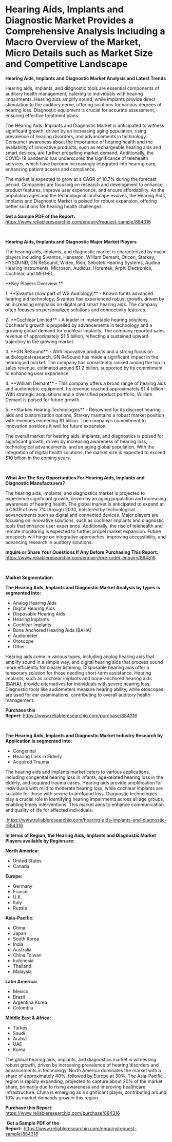 <p><h1>Hearing Aids, Implants and Diagnostic Market Provides a Comprehensive Analysis Including a Macro Overview of the Market, Micro Details such as Market Size and Competitive Landscape</h1></p><p><strong>Hearing Aids, Implants and Diagnostic Market Analysis and Latest Trends</strong></p>
<p><p>Hearing aids, implants, and diagnostic tools are essential components of auditory health management, catering to individuals with hearing impairments. Hearing aids amplify sound, while implants provide direct stimulation to the auditory nerve, offering solutions for various degrees of hearing loss. Diagnostic equipment is crucial for accurate assessment, ensuring effective treatment plans.</p><p>The Hearing Aids, Implants and Diagnostic Market is anticipated to witness significant growth, driven by an increasing aging population, rising prevalence of hearing disorders, and advancements in technology. Consumer awareness about the importance of hearing health and the availability of innovative products, such as rechargeable hearing aids and smart devices, are further propelling market demand. Additionally, the COVID-19 pandemic has underscored the significance of telehealth services, which have become increasingly integrated into hearing care, enhancing patient access and compliance.</p><p>The market is expected to grow at a CAGR of 10.7% during the forecast period. Companies are focusing on research and development to enhance product features, improve user experience, and ensure affordability. As the population ages and the technological landscape evolves, the Hearing Aids, Implants and Diagnostic Market is poised for robust expansion, offering better solutions for hearing health challenges.</p></p>
<p><strong>Get a Sample PDF of the Report:&nbsp;</strong> <a href="https://www.reliableresearchiq.com/enquiry/request-sample/884316?utm_campaign=99&utm_medium=2&utm_source=Github&utm_content=ia&utm_term=14042025&utm_id=hearing-aids-implants-and-diagnostic">https://www.reliableresearchiq.com/enquiry/request-sample/884316</a></p>
<p>&nbsp;</p>
<p><strong>Hearing Aids, Implants and Diagnostic Major Market Players</strong></p>
<p><p>The hearing aids, implants, and diagnostic market is characterized by major players including Sivantos, Hansaton, William Demant, Oticon, Starkey, HYSOUND, GN ReSound, Widex, Rion, Sebotek Hearing Systems, Audina Hearing Instruments, Microson, Audicus, Horentek, Arphi Electronics, Cochlear, and MED-EL. </p><p>**Key Players Overview:**</p><p>1. **Sivantos (now part of WS Audiology)** - Known for its advanced hearing aid technology, Sivantos has experienced robust growth, driven by an increasing emphasis on digital and smart hearing aids. The company often focuses on personalized solutions and connectivity features.</p><p>2. **Cochlear Limited** - A leader in implantable hearing solutions, Cochlear's growth is propelled by advancements in technology and a growing global demand for cochlear implants. The company reported sales revenue of approximately $1.5 billion, reflecting a sustained upward trajectory in the growing market.</p><p>3. **GN ReSound** - With innovative products and a strong focus on audiological research, GN ReSound has made a significant impact in the hearing aid market. The company has consistently ranked among the top in sales revenue, estimated around $1.2 billion, supported by its commitment to enhancing user experience.</p><p>4. **William Demant** - This company offers a broad range of hearing aids and audiometric equipment. Its revenue reached approximately $1.4 billion. With strategic acquisitions and a diversified product portfolio, William Demant is poised for future growth.</p><p>5. **Starkey Hearing Technologies** - Renowned for its discreet hearing aids and customization options, Starkey maintains a robust market position with revenues exceeding $1 billion. The company’s commitment to innovation positions it well for future expansion.</p><p>The overall market for hearing aids, implants, and diagnostics is poised for significant growth, driven by increasing awareness of hearing loss, technological advancements, and an aging global population. With the integration of digital health solutions, the market size is expected to exceed $10 billion in the coming years.</p></p>
<p>&nbsp;</p>
<p><strong>What Are The Key Opportunities For Hearing Aids, Implants and Diagnostic Manufacturers?</strong></p>
<p><p>The hearing aids, implants, and diagnostics market is projected to experience significant growth, driven by an aging population and increasing awareness of hearing health. The global market is anticipated to expand at a CAGR of over 7% through 2030, bolstered by technological advancements such as digital and connected devices. Major players are focusing on innovative solutions, such as cochlear implants and diagnostic tools that enhance user experience. Additionally, the rise of telehealth and remote monitoring is expected to further propel market expansion. Future prospects will hinge on integrative approaches, improving accessibility, and advancing research in auditory solutions.</p></p>
<p><strong>Inquire or Share Your Questions If Any Before Purchasing This Report:</strong> <a href="https://www.reliableresearchiq.com/enquiry/pre-order-enquiry/884316?utm_campaign=99&utm_medium=2&utm_source=Github&utm_content=ia&utm_term=14042025&utm_id=hearing-aids-implants-and-diagnostic">https://www.reliableresearchiq.com/enquiry/pre-order-enquiry/884316</a></p>
<p>&nbsp;</p>
<p><strong>Market Segmentation</strong></p>
<p><strong>The Hearing Aids, Implants and Diagnostic Market Analysis by types is segmented into:</strong></p>
<p><ul><li>Analog Hearing Aids</li><li>Digital Hearing Aids</li><li>Disposable Hearing Aids</li><li>Hearing Implants</li><li>Cochlear Implants</li><li>Bone Anchored Hearing Aids (BAHA)</li><li>Audiometer</li><li>Otoscope</li><li>Other</li></ul></p>
<p><p>Hearing aids come in various types, including analog hearing aids that amplify sound in a simple way, and digital hearing aids that process sound more efficiently for clearer listening. Disposable hearing aids offer a temporary solution for those needing short-term assistance. Hearing implants, such as cochlear implants and bone-anchored hearing aids (BAHA), provide alternatives for individuals with severe hearing loss. Diagnostic tools like audiometers measure hearing ability, while otoscopes are used for ear examinations, contributing to overall auditory health management.</p></p>
<p><strong>Purchase this Report:&nbsp;</strong><a href="https://www.reliableresearchiq.com/purchase/884316?utm_campaign=99&utm_medium=2&utm_source=Github&utm_content=ia&utm_term=14042025&utm_id=hearing-aids-implants-and-diagnostic">https://www.reliableresearchiq.com/purchase/884316</a></p>
<p>&nbsp;</p>
<p><strong>The Hearing Aids, Implants and Diagnostic Market Industry Research by Application is segmented into:</strong></p>
<p><ul><li>Congenital</li><li>Hearing Loss in Elderly</li><li>Acquired Trauma</li></ul></p>
<p><p>The hearing aids and implants market caters to various applications, including congenital hearing loss in infants, age-related hearing loss in the elderly, and acquired trauma cases. Hearing aids provide amplification for individuals with mild to moderate hearing loss, while cochlear implants are suitable for those with severe to profound loss. Diagnostic technologies play a crucial role in identifying hearing impairments across all age groups, enabling timely interventions. This market aims to enhance communication and quality of life for affected individuals.</p></p>
<p><a href="https://www.reliableresearchiq.com/hearing-aids-implants-and-diagnostic-r884316?utm_campaign=99&utm_medium=2&utm_source=Github&utm_content=ia&utm_term=14042025&utm_id=hearing-aids-implants-and-diagnostic">&nbsp;https://www.reliableresearchiq.com/hearing-aids-implants-and-diagnostic-r884316</a></p>
<p><strong>In terms of Region, the Hearing Aids, Implants and Diagnostic Market Players available by Region are:</strong></p>
<p>
    <p> <strong> North America: </strong>
        <ul>
            <li>United States</li>
            <li>Canada</li>
        </ul>
        </p> 
    <p> <strong> Europe: </strong>
        <ul>
            <li>Germany</li>
            <li>France</li>
            <li>U.K.</li>
            <li>Italy</li>
            <li>Russia</li>
        </ul>
        </p> 
    <p> <strong> Asia-Pacific: </strong>
        <ul>
            <li>China</li>
            <li>Japan</li>
            <li>South Korea</li>
            <li>India</li>
            <li>Australia</li>
            <li>China Taiwan</li>
            <li>Indonesia</li>
            <li>Thailand</li>
            <li>Malaysia</li>
        </ul>
        </p> 
    <p> <strong> Latin America: </strong>
        <ul>
            <li>Mexico</li>
            <li>Brazil</li>
            <li>Argentina Korea</li>
            <li>Colombia</li>
        </ul>
        </p> 
    <p> <strong> Middle East & Africa: </strong>
        <ul>
            <li>Turkey</li>
            <li>Saudi</li>
            <li>Arabia</li>
            <li>UAE</li>
            <li>Korea</li>
        </ul>
    </p>
    </p>
<p><p>The global hearing aids, implants, and diagnostics market is witnessing robust growth, driven by increasing prevalence of hearing disorders and advancements in technology. North America dominates the market with a share of approximately 40%, followed by Europe at 30%. The Asia-Pacific region is rapidly expanding, projected to capture about 20% of the market share, primarily due to rising awareness and improving healthcare infrastructure. China is emerging as a significant player, contributing around 10% as market demands grow in this region.</p></p>
<p><strong>Purchase this Report: </strong><a href="https://www.reliableresearchiq.com/purchase/884316?utm_campaign=99&utm_medium=2&utm_source=Github&utm_content=ia&utm_term=14042025&utm_id=hearing-aids-implants-and-diagnostic">https://www.reliableresearchiq.com/purchase/884316</a></p>
<p>&nbsp;<strong>Get a Sample PDF of the Report:&nbsp;&nbsp;</strong><a href="https://www.reliableresearchiq.com/enquiry/request-sample/884316?utm_campaign=99&utm_medium=2&utm_source=Github&utm_content=ia&utm_term=14042025&utm_id=hearing-aids-implants-and-diagnostic">https://www.reliableresearchiq.com/enquiry/request-sample/884316</a></p>
<p><strong></strong></p>
<p><p></p><p></p><p></p></p>
